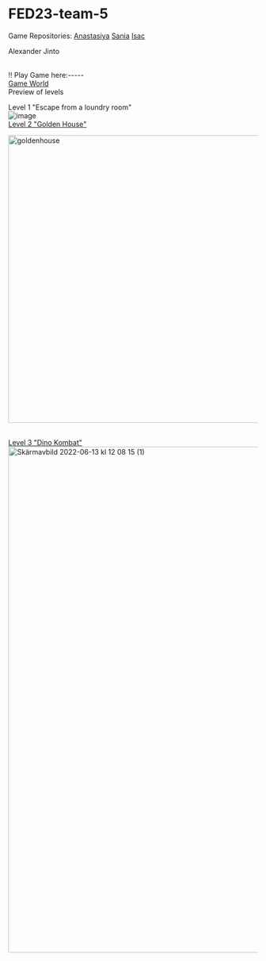 # FED23-team-5
Game Repositories:
<a href="https://escapefromhyperisland.github.io/FED23-team-5/Anastasiya/index.html">Anastasiya</a>
<a href="https://escapefromhyperisland.github.io/FED23-team-5/Sania/index.html">Sania</a>
<a href="https://escapefromhyperisland.github.io/FED23-team-5/Isac/index.html">Isac</a>

Alexander
Jinto
<br />
<br />

!! Play Game here:*-----*
<br />
<a href= "https://escapefromhyperisland.github.io/?world=5"> Game World </a>
<br />
Preview of levels
<br />

Level 1 "Escape from a loundry room"
<br />
![image](https://user-images.githubusercontent.com/89774078/173438257-344622b6-ee14-47df-a102-2a28acdcf4ed.png)
<a href= "https://escapefromhyperisland.github.io/FED23-team-5/Anastasiya/index.html">
<br />
Level 2 "Golden House"
<br />

<img width="580" alt="goldenhouse" src="https://user-images.githubusercontent.com/90827790/173333614-d59f47eb-2ed8-4042-82b8-7fe50ab7b7ef.png">
<br />
<br />

Level 3 "Dino Kombat"
<br />
<img width="1020" alt="Skärmavbild 2022-06-13 kl  12 08 15 (1)" src="https://user-images.githubusercontent.com/90827790/173334036-0a441f1d-01c5-4fe8-9550-46c1a2fbb2dd.png">


